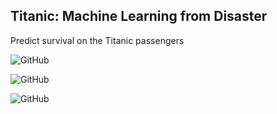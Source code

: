  ## Titanic: Machine Learning from Disaster
Predict survival on the Titanic passengers

![GitHub](https://thetechjournalcom-asifbd.netdna-ssl.com/wp-content/uploads/2012/04/Titanic-Sank-By-Hitting-An-Iceberg.png)



![GitHub](http://www.titanicwalk.com/wp-content/uploads/2013/10/titanic-sinking-underwater.jpg)

![GitHub](https://d1s0cxawdx09re.cloudfront.net/uploads/2015/04/09_titanic.jpg)
